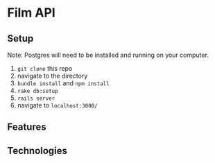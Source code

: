 # Film API

## Setup
Note: Postgres will need to be installed and running on your computer.

1. `git clone` this repo
2. navigate to the directory
3. `bundle install` and `npm install`
4. `rake db:setup`
5. `rails server`
6. navigate to `localhost:3000/`

## Features

## Technologies
